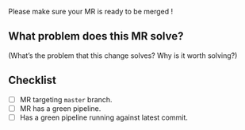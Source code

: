 Please make sure your MR is ready to be merged !

## What problem does this MR solve?

(What’s the problem that this change solves? Why is it worth solving?)

<!-- Briefly describe what this MR is about. -->

## Checklist

- [ ] MR targeting `master` branch.
- [ ] MR has a green pipeline.
- [ ] Has a green pipeline running against latest commit.
